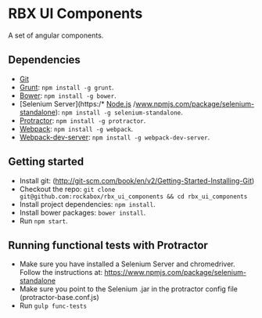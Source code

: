 # RBX UI Components

A set of angular components.

## Dependencies

* [Git](http://git-scm.com)
* [Grunt](http://gruntjs.com/): `npm install -g grunt`.
* [Bower](http://bower.io): `npm install -g bower`.
* [Selenium Server](https:/* [Node.js](https://github.com/joyent/node/wiki/Installing-Node.js-via-package-manager)
/www.npmjs.com/package/selenium-standalone): `npm install -g selenium-standalone`.
* [Protractor](https://www.npmjs.com/package/protractor): `npm install -g protractor`.
* [Webpack](http://webpack.github.io): `npm install -g webpack`.
* [Webpack-dev-server](http://webpack.github.io): `npm install -g webpack-dev-server`.

## Getting started

* Install git: (http://git-scm.com/book/en/v2/Getting-Started-Installing-Git)
* Checkout the repo: `git clone git@github.com:rockabox/rbx_ui_components && cd rbx_ui_components`
* Install project dependencies: `npm install`.
* Install bower packages: `bower install`.
* Run `npm start`.

## Running functional tests with Protractor

* Make sure you have installed a Selenium Server and chromedriver. Follow the instructions at:
  https://www.npmjs.com/package/selenium-standalone
* Make sure you point to the Selenium .jar in the protractor config file (protractor-base.conf.js)
* Run `gulp func-tests`
